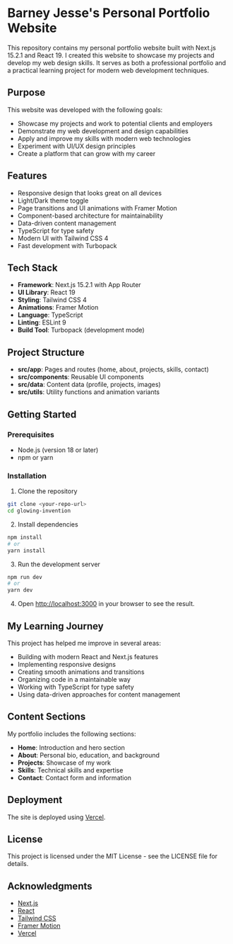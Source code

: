 # Barney Jesse's Personal Portfolio Website

This repository contains my personal portfolio website built with Next.js 15.2.1 and React 19. I created this website to showcase my projects and develop my web design skills. It serves as both a professional portfolio and a practical learning project for modern web development techniques.

## Purpose

This website was developed with the following goals:

- Showcase my projects and work to potential clients and employers
- Demonstrate my web development and design capabilities
- Apply and improve my skills with modern web technologies
- Experiment with UI/UX design principles
- Create a platform that can grow with my career

## Features

- Responsive design that looks great on all devices
- Light/Dark theme toggle
- Page transitions and UI animations with Framer Motion
- Component-based architecture for maintainability
- Data-driven content management
- TypeScript for type safety
- Modern UI with Tailwind CSS 4
- Fast development with Turbopack

## Tech Stack

- **Framework**: Next.js 15.2.1 with App Router
- **UI Library**: React 19
- **Styling**: Tailwind CSS 4
- **Animations**: Framer Motion
- **Language**: TypeScript
- **Linting**: ESLint 9
- **Build Tool**: Turbopack (development mode)

## Project Structure

- **src/app**: Pages and routes (home, about, projects, skills, contact)
- **src/components**: Reusable UI components
- **src/data**: Content data (profile, projects, images)
- **src/utils**: Utility functions and animation variants

## Getting Started

### Prerequisites

- Node.js (version 18 or later)
- npm or yarn

### Installation

1. Clone the repository

```bash
git clone <your-repo-url>
cd glowing-invention
```

2. Install dependencies

```bash
npm install
# or
yarn install
```

3. Run the development server

```bash
npm run dev
# or
yarn dev
```

4. Open [http://localhost:3000](http://localhost:3000) in your browser to see the result.

## My Learning Journey

This project has helped me improve in several areas:

- Building with modern React and Next.js features
- Implementing responsive designs
- Creating smooth animations and transitions
- Organizing code in a maintainable way
- Working with TypeScript for type safety
- Using data-driven approaches for content management

## Content Sections

My portfolio includes the following sections:

- **Home**: Introduction and hero section
- **About**: Personal bio, education, and background
- **Projects**: Showcase of my work
- **Skills**: Technical skills and expertise
- **Contact**: Contact form and information

## Deployment

The site is deployed using [Vercel](https://vercel.com/).

## License

This project is licensed under the MIT License - see the LICENSE file for details.

## Acknowledgments

- [Next.js](https://nextjs.org/)
- [React](https://react.dev/)
- [Tailwind CSS](https://tailwindcss.com/)
- [Framer Motion](https://www.framer.com/motion/)
- [Vercel](https://vercel.com/)

